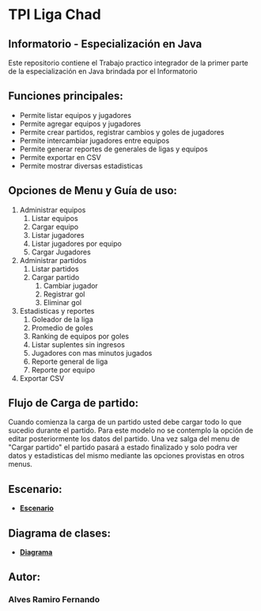 # TPI Liga Chad

## Informatorio - Especialización en Java

Este repositorio contiene el Trabajo practico integrador de la primer parte
de la especialización en Java brindada por el Informatorio

## Funciones principales:

- Permite listar equipos y jugadores
- Permite agregar equipos y jugadores
- Permite crear partidos, registrar cambios y goles de jugadores
- Permite intercambiar jugadores entre equipos
- Permite generar reportes de generales de ligas y equipos
- Permite exportar en CSV
- Permite mostrar diversas estadisticas

## Opciones de Menu y Guía de uso:

1. Administrar equipos
   1. Listar equipos
   2. Cargar equipo
   3. Listar jugadores
   4. Listar jugadores por equipo
   5. Cargar Jugadores
2. Administrar partidos
   1. Listar partidos
   2. Cargar partido
      1. Cambiar jugador
      2. Registrar gol
      3. Eliminar gol
3. Estadisticas y reportes
   1. Goleador de la liga
   2. Promedio de goles
   3. Ranking de equipos por goles
   4. Listar suplentes sin ingresos
   5. Jugadores con mas minutos jugados
   6. Reporte general de liga
   7. Reporte por equipo
4. Exportar CSV

## Flujo de Carga de partido:

Cuando comienza la carga de un partido usted debe cargar todo lo que sucedio durante el partido. Para este modelo no se contemplo la opción de editar posteriormente los datos del partido. Una vez salga del menu de "Cargar partido" el partido pasará a estado finalizado y solo podra ver datos y estadisticas del mismo mediante las opciones provistas en otros menus.

## Escenario:

- [**Escenario**](./docs/escenario/Escenario-TPI-JAVA.pdf)

## Diagrama de clases:

- [**Diagrama**](./docs/diagrama/TPI_Java.jpg)

## Autor:

### Alves Ramiro Fernando
